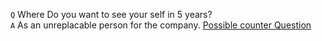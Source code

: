 `Q` Where Do you want to see your self in 5 years?  
`A` As an unreplacable person for the company. [Possible counter Question]()

